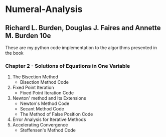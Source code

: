 # Numeral-Analysis
## Richard L. Burden, Douglas J. Faires and Annette M. Burden 10e

These are my python code implementation to the algorithms presented in the book
 
 
### Chapter 2 - Solutions of Equations in One Variable

1. The Bisection Method
	- Bisection Method Code
1. Fixed Point Iteration
	- Fixed Point Iteration Code
1. Newton' method and Its Extensions
    - Newton's Method Code
    - Secant Method Code
    - The Method of False Position Code
1. Error Analysis for Iterative Methods
1. Accelerating Convergence
	- Steffensen's Method Code
